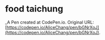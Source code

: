 # food taichung
 _A Pen created at CodePen.io. Original URL: [https://codepen.io/AliceChang/pen/bGNrXoJ](https://codepen.io/AliceChang/pen/bGNrXoJ).

 